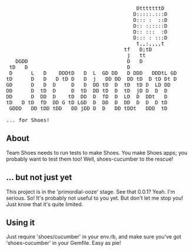 <pre>
                                          DtttttttD
                                         D:::::.:::D
                                         D::: :  ::D
                                         D:: ::::::D
                                         D:: :::  :D
                                         D::: : :::D
                                          t,,:,,,,t
                                      tf   D;tD
                                       j   tt
   DGDD                                D   D
 tD   D                                D
 D      L   D    DDDtD   D  L  GD DD   D DDD   DDDtL GD
tD      D   D   D tD D   D  j   DD DD  DD tD  D tD Dt D
GD      D   D  D     D   D  DD tD  D  tD  tD D  LD DD
DD      D  tD  D     D  tD  DD tD  D  tD  jD D  D  D
DD      D  DD  D    tD  DD  D  fD  D  LD  D  DDt   D
tD   D tD  fD  DD G tD LGD  D  DD  D  DD  D  D  D tD
 GDDD   DD tDD tDD   DD jDD D  D   DD tDDt   DDD  tD

... for Shoes!
</pre>

## About

Team Shoes needs to run tests to make Shoes. You make Shoes apps; you
probably want to test them too! Well, shoes-cucumber to the rescue!

## ... but not just yet

This project is in the 'primordial-ooze' stage. See that 0.0.1? Yeah.
I'm serious. So! It's probably not useful to you yet. But don't let me
stop you! Just know that it's quite limited.

## Using it

Just require 'shoes/cucumber' in your env.rb, and make sure you've got
'shoes-cucumber' in your Gemfile. Easy as pie!
